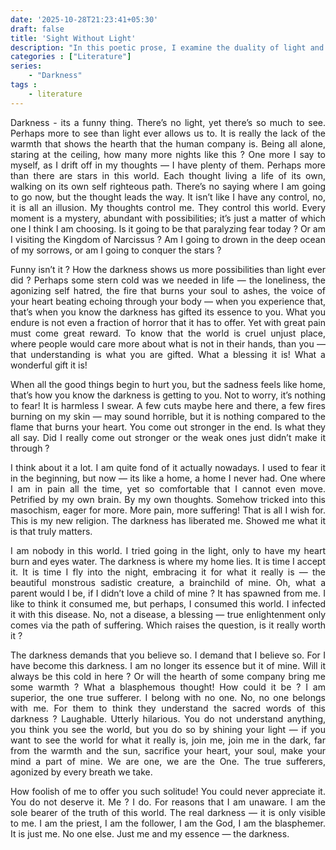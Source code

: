```yaml
---
date: '2025-10-28T21:23:41+05:30'
draft: false
title: 'Sight Without Light'
description: "In this poetic prose, I examine the duality of light and darkness as experienced during emotional turmoil."
categories : ["Literature"]
series:
    - "Darkness"
tags : 
    - literature
---
```


<div style="text-align: justify;">

Darkness - its a funny thing. There’s no light, yet there’s so much to see. Perhaps more to see than light ever allows us to. It is really the lack of the warmth that shows the hearth that the human company is. Being all alone, staring at the ceiling, how many more nights like this ? One more I say to myself, as I drift off in my thoughts — I have plenty of them. Perhaps more than there are stars in this world. Each thought living a life of its own, walking on its own self righteous path. There’s no saying where I am going to go now, but the thought leads the way. It isn’t like I have any control, no, it is all an illusion. My thoughts control me. They control this world. Every moment is a mystery, abundant with possibilities; it’s just a matter of which one I think I am choosing. Is it going to be that paralyzing fear today ? Or am I visiting the Kingdom of Narcissus ? Am I going to drown in the deep ocean of my sorrows, or am I going to conquer the stars ? 

Funny isn’t it ? How the darkness shows us more possibilities than light ever did ? Perhaps some stern cold was we needed in life — the loneliness, the agonizing self hatred, the fire that burns your soul to ashes, the voice of your heart beating echoing through your body — when you experience that, that’s when you know the darkness has gifted its essence to you. What you endure is not even a fraction of horror that it has to offer. Yet with great pain must come great reward. To know that the world is cruel unjust place, where people would care more about what is not in their hands, than you — that understanding is what you are gifted. What a blessing it is! What a wonderful gift it is! 

When all the good things begin to hurt you, but the sadness feels like home, that’s how you know the darkness is getting to you. Not to worry, it’s nothing to fear! It is harmless I swear. A few cuts maybe here and there, a few fires burning on my skin — may sound horrible, but it is nothing compared to the flame that burns your heart. You come out stronger in the end. Is what they all say. Did I really come out stronger or the weak ones just didn’t make it through ? 

I think about it a lot. I am quite fond of it actually nowadays. I used to fear it in the beginning, but now — its like a home, a home I never had. One where I am in pain all the time, yet so comfortable that I cannot even move. Petrified by my own brain. By my own thoughts. Somehow tricked into this masochism, eager for more. More pain, more suffering! That is all I wish for. This is my new religion. The darkness has liberated me. Showed me what it is that truly matters. 

I am nobody in this world. I tried going in the light, only to have my heart burn and eyes water. The darkness is where my home lies. It is time I accept it. It is time I fly into the night, embracing it for what it really is — the beautiful monstrous sadistic creature, a brainchild of mine. Oh, what a parent would I be, if I didn’t love a child of mine ? It has spawned from me. I like to think it consumed me, but perhaps, I consumed this world. I infected it with this disease. No, not a disease, a blessing — true enlightenment only comes via the path of suffering. Which raises the question, is it really worth it ? 

The darkness demands that you believe so. I demand that I believe so. For I have become this darkness. I am no longer its essence but it of mine. Will it always be this cold in here ? Or will the hearth of some company bring me some warmth ? What a blasphemous thought! How could it be ? I am superior, the one true sufferer. I belong with no one. No, no one belongs with me. For them to think they understand the sacred words of this darkness ? Laughable. Utterly hilarious. You do not understand anything, you think you see the world, but you do so by shining your light — if you want to see the world for what it really is, join me, join me in the dark, far from the warmth and the sun, sacrifice your heart, your soul, make your mind a part of mine. We are one, we are the One. The true sufferers, agonized by every breath we take. 

How foolish of me to offer you such solitude! You could never appreciate it. You do not deserve it. Me ? I do. For reasons that I am unaware. I am the sole bearer of the truth of this world. The real darkness — it is only visible to me. I am the priest, I am the follower, I am the God, I am the blasphemer. It is just me. No one else. Just me and my essence — the darkness.

</div>
